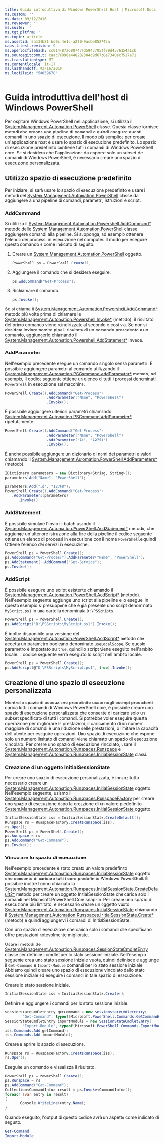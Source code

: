 ```yaml
---
title: Guida introduttiva di Windows PowerShell Host | Microsoft Docs
ms.custom: ''
ms.date: 09/12/2016
ms.reviewer: ''
ms.suite: ''
ms.tgt_pltfrm: ''
ms.topic: article
ms.assetid: 5a134b81-bd0c-4e1c-a2f0-9acbe852745a
caps.latest.revision: 9
ms.openlocfilehash: cc014487a680747ad59437052f79d4576154a1cb
ms.sourcegitcommit: caac7d098a448232304c9d6728e7340ec7517a71
ms.translationtype: MT
ms.contentlocale: it-IT
ms.lasthandoff: 03/16/2019
ms.locfileid: "58059678"
---
```

# <a name="windows-powershell-host-quickstart"></a>Guida introduttiva dell'host di Windows PowerShell

Per ospitare Windows PowerShell nell'applicazione, si utilizza il [System.Management.Automation.PowerShell](/dotnet/api/System.Management.Automation.PowerShell) classe. Questa classe fornisce metodi che creano una pipeline di comandi e quindi eseguire questi comandi in uno spazio di esecuzione. Il modo più semplice per creare un'applicazione host è usare lo spazio di esecuzione predefinito. Lo spazio di esecuzione predefinito contiene tutti i comandi di Windows PowerShell core. Se si desidera che l'applicazione da esporre solo un subset dei comandi di Windows PowerShell, è necessario creare uno spazio di esecuzione personalizzata.

## <a name="using-the-default-runspace"></a>Utilizzo spazio di esecuzione predefinito

Per iniziare, si sarà usare lo spazio di esecuzione predefinito e usare i metodi del [System.Management.Automation.PowerShell](/dotnet/api/System.Management.Automation.PowerShell) classe da aggiungere a una pipeline di comandi, parametri, istruzioni e script.

### <a name="addcommand"></a>AddCommand

Si utilizza il [System.Management.Automation.Powershell.AddCommand*](/dotnet/api/System.Management.Automation.PowerShell.AddCommand) metodo delle [System.Management.Automation.PowerShell](/dotnet/api/System.Management.Automation.PowerShell) classe aggiungere comandi alla pipeline. Si supponga, ad esempio ottenere l'elenco dei processi in esecuzione nel computer. Il modo per eseguire questo comando è come indicato di seguito.

1. Creare un [System.Management.Automation.PowerShell](/dotnet/api/System.Management.Automation.PowerShell) oggetto.

   ```csharp
   PowerShell ps = PowerShell.Create();
   ```

2. Aggiungere il comando che si desidera eseguire.

   ```csharp
   ps.AddCommand("Get-Process");
   ```

3. Richiamare il comando.

   ```csharp
   ps.Invoke();
   ```

Se si chiama il [System.Management.Automation.Powershell.AddCommand*](/dotnet/api/System.Management.Automation.PowerShell.AddCommand) metodo più volte prima di chiamare le [System.Management.Automation.Powershell.Invoke*](/dotnet/api/System.Management.Automation.PowerShell.Invoke) (metodo), il risultato del primo comando viene reindirizzato al secondo e così via. Se non si desidera inviare tramite pipe il risultato di un comando precedente a un comando, aggiungerlo chiamando il [System.Management.Automation.Powershell.AddStatement*](/dotnet/api/System.Management.Automation.PowerShell.AddStatement) invece.

### <a name="addparameter"></a>AddParameter

Nell'esempio precedente esegue un comando singolo senza parametri. È possibile aggiungere parametri al comando utilizzando il [System.Management.Automation.PSCommand.AddParameter*](/dotnet/api/System.Management.Automation.PSCommand.AddParameter) metodo, ad esempio, il codice seguente ottiene un elenco di tutti i processi denominati `PowerShell` in esecuzione sul macchina.

```csharp
PowerShell.Create().AddCommand("Get-Process")
                   .AddParameter("Name", "PowerShell")
                   .Invoke();
```

È possibile aggiungere ulteriori parametri chiamando [System.Management.Automation.PSCommand.AddParameter*](/dotnet/api/System.Management.Automation.PSCommand.AddParameter) ripetutamente.

```csharp
PowerShell.Create().AddCommand("Get-Process")
                   .AddParameter("Name", "PowerShell")
                   .AddParameter("Id", "12768")
                   .Invoke();
```

È anche possibile aggiungere un dizionario di nomi dei parametri e valori chiamando il [System.Management.Automation.PowerShell.AddParameters*](/dotnet/api/System.Management.Automation.PowerShell.AddParameters) (metodo).

```csharp
IDictionary parameters = new Dictionary<String, String>();
parameters.Add("Name", "PowerShell");

parameters.Add("Id", "12768");
PowerShell.Create().AddCommand("Get-Process")
   .AddParameters(parameters)
      .Invoke()

```

### <a name="addstatement"></a>AddStatement

È possibile simulare l'invio in batch usando il [System.Management.Automation.PowerShell.AddStatement*](/dotnet/api/System.Management.Automation.PowerShell.AddStatement) metodo, che aggiunge un'ulteriore istruzione alla fine della pipeline il codice seguente ottiene un elenco di processi in esecuzione con il nome `PowerShell`e quindi Ottiene l'elenco dei servizi in esecuzione.

```csharp
PowerShell ps = PowerShell.Create();
ps.AddCommand("Get-Process").AddParameter("Name", "PowerShell");
ps.AddStatement().AddCommand("Get-Service");
ps.Invoke();
```

### <a name="addscript"></a>AddScript

È possibile eseguire uno script esistente chiamando il [System.Management.Automation.PowerShell.AddScript*](/dotnet/api/System.Management.Automation.PowerShell.AddScript) (metodo). Nell'esempio seguente aggiunge uno script alla pipeline e lo esegue. In questo esempio si presuppone che è già presente uno script denominato `MyScript.ps1` in una cartella denominata `D:\PSScripts`.

```csharp
PowerShell ps = PowerShell.Create();
ps.AddScript("D:\PSScripts\MyScript.ps1").Invoke();
```

È inoltre disponibile una versione del [System.Management.Automation.PowerShell.AddScript*](/dotnet/api/System.Management.Automation.PowerShell.AddScript) metodo che accetta un parametro booleano denominato `useLocalScope`. Se questo parametro è impostato su `true`, quindi lo script viene eseguito nell'ambito locale. Il codice seguente verrà eseguito lo script nell'ambito locale.

```csharp
PowerShell ps = PowerShell.Create();
ps.AddScript(@"D:\PSScripts\MyScript.ps1", true).Invoke();
```

## <a name="creating-a-custom-runspace"></a>Creazione di uno spazio di esecuzione personalizzata

Mentre lo spazio di esecuzione predefinito usato negli esempi precedenti carica tutti i comandi di Windows PowerShell core, è possibile creare uno spazio di esecuzione personalizzata che consente di caricare solo un subset specificato di tutti i comandi. Si potrebbe voler eseguire questa operazione per migliorare le prestazioni, il caricamento di un numero maggiore di comandi è una riduzione delle prestazioni, o limitare la capacità dell'utente per eseguire operazioni. Uno spazio di esecuzione che espone solo un numero limitato di comandi viene chiamato un spazio di esecuzione vincolato. Per creare uno spazio di esecuzione vincolato, usare il [System.Management.Automation.Runspaces.Runspace](/dotnet/api/System.Management.Automation.Runspaces.Runspace) e [System.Management.Automation.Runspaces.InitialSessionState](/dotnet/api/System.Management.Automation.Runspaces.InitialSessionState) classi.

### <a name="creating-an-initialsessionstate-object"></a>Creazione di un oggetto InitialSessionState

Per creare uno spazio di esecuzione personalizzata, è innanzitutto necessario creare un [System.Management.Automation.Runspaces.InitialSessionState](/dotnet/api/System.Management.Automation.Runspaces.InitialSessionState) oggetto. Nell'esempio seguente, usiamo il [System.Management.Automation.Runspaces.RunspaceFactory](/dotnet/api/System.Management.Automation.Runspaces.RunspaceFactory) per creare uno spazio di esecuzione dopo la creazione di un valore predefinito [System.Management.Automation.Runspaces.InitialSessionState ](/dotnet/api/System.Management.Automation.Runspaces.InitialSessionState) oggetto.

```csharp
InitialSessionState iss = InitialSessionState.CreateDefault();
Runspace rs = RunspaceFactory.CreateRunspace(iss);
rs.Open();
PowerShell ps = PowerShell.Create();
ps.Runspace = rs;
ps.AddCommand("Get-Command");
ps.Invoke();
```

### <a name="constraining-the-runspace"></a>Vincolare lo spazio di esecuzione

Nell'esempio precedente è stato creato un valore predefinito [System.Management.Automation.Runspaces.InitialSessionState](/dotnet/api/System.Management.Automation.Runspaces.InitialSessionState) oggetto che consente di caricare tutti i core predefinito Windows PowerShell. È possibile inoltre hanno chiamato la [System.Management.Automation.Runspaces.InitialSessionState.CreateDefault2*](/dotnet/api/System.Management.Automation.Runspaces.InitialSessionState.CreateDefault2) metodo per creare un oggetto InitialSessionState che carica solo i comandi nel Microsoft.PowerShell.Core snap-in. Per creare uno spazio di esecuzione più limitato, è necessario creare un oggetto vuoto [System.Management.Automation.Runspaces.InitialSessionState](/dotnet/api/System.Management.Automation.Runspaces.InitialSessionState) chiamando il [ System.Management.Automation.Runspaces.InitialSessionState.Create*](/dotnet/api/System.Management.Automation.Runspaces.InitialSessionState.Create) (metodo) e quindi aggiungervi i comandi di InitialSessionState.

Con uno spazio di esecuzione che carica solo i comandi che specificano offre prestazioni notevolmente migliorate.

Usare i metodi del [System.Management.Automation.Runspaces.SessionStateCmdletEntry](/dotnet/api/System.Management.Automation.Runspaces.SessionStateCmdletEntry) classe per definire i cmdlet per lo stato sessione iniziale. Nell'esempio seguente crea uno stato sessione iniziale vuota, quindi definisce e aggiunge il `Get-Command` e `Import-Module` comandi per lo stato sessione iniziale. Abbiamo quindi creare uno spazio di esecuzione vincolato dallo stato sessione iniziale ed eseguire i comandi in tale spazio di esecuzione.

Creare lo stato sessione iniziale.

```csharp
InitialSessionState iss = InitialSessionState.Create();
```

Definire e aggiungere i comandi per lo stato sessione iniziale.

```csharp
SessionStateCmdletEntry getCommand = new SessionStateCmdletEntry(
        "Get-Command", typeof(Microsoft.PowerShell.Commands.GetCommandCommand), "");
SessionStateCmdletEntry importModule = new SessionStateCmdletEntry(
        "Import-Module", typeof(Microsoft.PowerShell.Commands.ImportModuleCommand), "");
iss.Commands.Add(getCommand);
iss.Commands.Add(importModule);
```

Creare e aprire lo spazio di esecuzione.

```csharp
Runspace rs = RunspaceFactory.CreateRunspace(iss);
rs.Open();
```

Eseguire un comando e visualizza il risultato.

```csharp
PowerShell ps = PowerShell.Create();
ps.Runspace = rs;
ps.AddCommand("Get-Command");
Collection<CommandInfo> result = ps.Invoke<CommandInfo>();
foreach (var entry in result)
{
       Console.WriteLine(entry.Name);
}
```

Quando eseguito, l'output di questo codice avrà un aspetto come indicato di seguito.

```powershell
Get-Command
Import-Module
```
